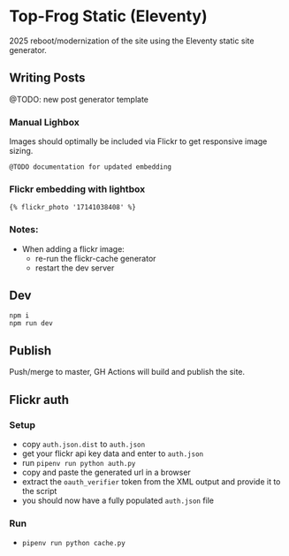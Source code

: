 # Top-Frog Static (Eleventy)

2025 reboot/modernization of the site using the Eleventy static site generator.


## Writing Posts

@TODO: new post generator template

### Manual Lighbox

Images should optimally be included via Flickr to get responsive image sizing.

```
@TODO documentation for updated embedding
```

### Flickr embedding with lightbox

```
{% flickr_photo '17141038408' %} 
```

### Notes:

- When adding a flickr image:
  - re-run the flickr-cache generator
  - restart the dev server


## Dev

```
npm i
npm run dev
```


## Publish

Push/merge to master, GH Actions will build and publish the site.


## Flickr auth

### Setup

  - copy `auth.json.dist` to `auth.json`
  - get your flickr api key data and enter to `auth.json`
  - run `pipenv run python auth.py`
  - copy and paste the generated url in a browser
  - extract the `oauth_verifier` token from the XML output and provide it to the script
  - you should now have a fully populated `auth.json` file

### Run

  - `pipenv run python cache.py`

